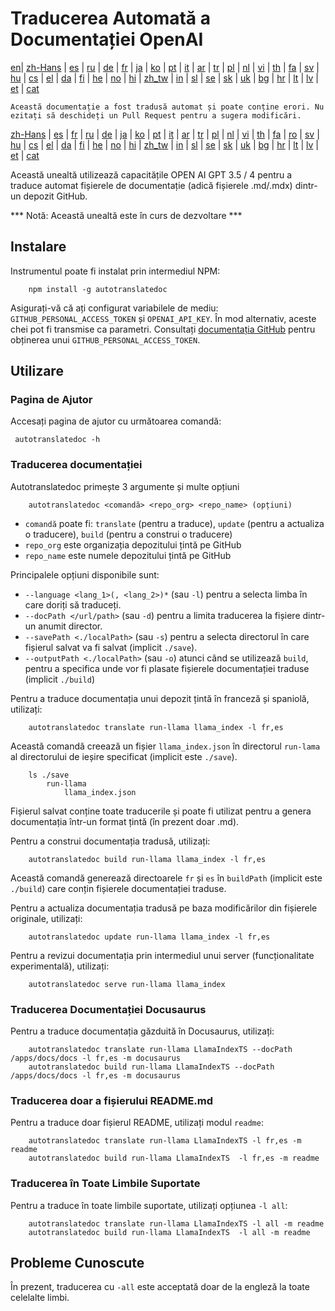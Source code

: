 
# Traducerea Automată a Documentației OpenAI

[en](../README.md)| [zh-Hans](/i18n/README_zh-Hans.md) | [es](/i18n/README_es.md) | [ru](/i18n/README_ru.md) | [de](/i18n/README_de.md) | [fr](/i18n/README_fr.md) | [ja](/i18n/README_ja.md) | [ko](/i18n/README_ko.md) | [pt](/i18n/README_pt.md) | [it](/i18n/README_it.md) | [ar](/i18n/README_ar.md) | [tr](/i18n/README_tr.md) | [pl](/i18n/README_pl.md) | [nl](/i18n/README_nl.md) | [vi](/i18n/README_vi.md) | [th](/i18n/README_th.md) | [fa](/i18n/README_fa.md) | [sv](/i18n/README_sv.md) | [hu](/i18n/README_hu.md) | [cs](/i18n/README_cs.md) | [el](/i18n/README_el.md) | [da](/i18n/README_da.md) | [fi](/i18n/README_fi.md) | [he](/i18n/README_he.md) | [no](/i18n/README_no.md) | [hi](/i18n/README_hi.md) | [zh_tw](/i18n/README_zh_tw.md) | [in](/i18n/README_in.md) | [sl](/i18n/README_sl.md) | [se](/i18n/README_se.md) | [sk](/i18n/README_sk.md) | [uk](/i18n/README_uk.md) | [bg](/i18n/README_bg.md) | [hr](/i18n/README_hr.md) | [lt](/i18n/README_lt.md) | [lv](/i18n/README_lv.md) | [et](/i18n/README_et.md) | [cat](/i18n/README_cat.md) 

```Această documentație a fost tradusă automat și poate conține erori. Nu ezitați să deschideți un Pull Request pentru a sugera modificări.```


 [zh-Hans](/i18n/README_zh-Hans.md) | [es](/i18n/README_es.md) |  [fr](/i18n/README_es.md) | [ru](/i18n/README_ru.md) | [de](/i18n/README_de.md) | [ja](/i18n/README_ja.md) | [ko](/i18n/README_ko.md) | [pt](/i18n/README_pt.md) | [it](/i18n/README_it.md) | [ar](/i18n/README_ar.md) | [tr](/i18n/README_tr.md) | [pl](/i18n/README_pl.md) | [nl](/i18n/README_nl.md) | [vi](/i18n/README_vi.md) | [th](/i18n/README_th.md) | [fa](/i18n/README_fa.md) | [ro](/i18n/README_ro.md) | [sv](/i18n/README_sv.md) | [hu](/i18n/README_hu.md) | [cs](/i18n/README_cs.md) | [el](/i18n/README_el.md) | [da](/i18n/README_da.md) | [fi](/i18n/README_fi.md) | [he](/i18n/README_he.md) | [no](/i18n/README_no.md) | [hi](/i18n/README_hi.md) | [zh_tw](/i18n/README_zh_tw.md) | [in](/i18n/README_in.md) | [sl](/i18n/README_sl.md) | [se](/i18n/README_se.md) | [sk](/i18n/README_sk.md) | [uk](/i18n/README_uk.md) | [bg](/i18n/README_bg.md) | [hr](/i18n/README_hr.md) | [lt](/i18n/README_lt.md) | [lv](/i18n/README_lv.md) | [et](/i18n/README_et.md) | [cat](/i18n/README_cat.md) 

Această unealtă utilizează capacitățile OPEN AI GPT 3.5 / 4 pentru a traduce automat fișierele de documentație (adică fișierele .md/.mdx) dintr-un depozit GitHub.

*** Notă: Această unealtă este în curs de dezvoltare ***


## Instalare 

Instrumentul poate fi instalat prin intermediul NPM:


```
    npm install -g autotranslatedoc
```

Asigurați-vă că ați configurat variabilele de mediu: `GITHUB_PERSONAL_ACCESS_TOKEN` și `OPENAI_API_KEY`. În mod alternativ, aceste chei pot fi transmise ca parametri. Consultați [documentația GitHub](https://docs.github.com/en/github/authenticating-to-github/creating-a-personal-access-token) pentru obținerea unui `GITHUB_PERSONAL_ACCESS_TOKEN`.
## Utilizare


### Pagina de Ajutor
Accesați pagina de ajutor cu următoarea comandă:
```
 autotranslatedoc -h
```
### Traducerea documentației

Autotranslatedoc primește 3 argumente și multe opțiuni

```
    autotranslatedoc <comandă> <repo_org> <repo_name> (opțiuni)
```

- ```comandă``` poate fi: ```translate``` (pentru a traduce), ```update``` (pentru a actualiza o traducere), ```build``` (pentru a construi o traducere)
- ```repo_org``` este organizația depozitului țintă pe GitHub
- ```repo_name``` este numele depozitului țintă pe GitHub

Principalele opțiuni disponibile sunt:

- ```--language <lang_1>(, <lang_2>)*``` (sau ```-l```) pentru a selecta limba în care doriți să traduceți.
- ```--docPath </url/path>``` (sau ```-d```) pentru a limita traducerea la fișiere dintr-un anumit director.
- ```--savePath <./localPath>``` (sau ```-s```) pentru a selecta directorul în care fișierul salvat va fi salvat (implicit ```./save```).
- ```--outputPath <./localPath>``` (sau ```-o```) atunci când se utilizează ```build```, pentru a specifica unde vor fi plasate fișierele documentației traduse (implicit ```./build```)



Pentru a traduce documentația unui depozit țintă în franceză și spaniolă, utilizați:
```
    autotranslatedoc translate run-llama llama_index -l fr,es
```


Această comandă creează un fișier `llama_index.json` în directorul `run-lama` al directorului de ieșire specificat (implicit este `./save`).
```
    ls ./save
        run-llama
            llama_index.json 
```
Fișierul salvat conține toate traducerile și poate fi utilizat pentru a genera documentația într-un format țintă (în prezent doar .md).

Pentru a construi documentația tradusă, utilizați:

```
    autotranslatedoc build run-llama llama_index -l fr,es
```


Această comandă generează directoarele `fr` și `es` în `buildPath` (implicit este `./build`) care conțin fișierele documentației traduse.

Pentru a actualiza documentația tradusă pe baza modificărilor din fișierele originale, utilizați:

```
    autotranslatedoc update run-llama llama_index -l fr,es
```


Pentru a revizui documentația prin intermediul unui server (funcționalitate experimentală), utilizați:
```
    autotranslatedoc serve run-llama llama_index
```
### Traducerea Documentației Docusaurus

Pentru a traduce documentația găzduită în Docusaurus, utilizați:

```
    autotranslatedoc translate run-llama LlamaIndexTS --docPath /apps/docs/docs -l fr,es -m docusaurus
    autotranslatedoc build run-llama LlamaIndexTS --docPath /apps/docs/docs -l fr,es -m docusaurus
```
### Traducerea doar a fișierului README.md

Pentru a traduce doar fișierul README, utilizați modul `readme`:

```
    autotranslatedoc translate run-llama LlamaIndexTS -l fr,es -m readme
    autotranslatedoc build run-llama LlamaIndexTS  -l fr,es -m readme
```
### Traducerea în Toate Limbile Suportate

Pentru a traduce în toate limbile suportate, utilizați opțiunea `-l all`:

```
    autotranslatedoc translate run-llama LlamaIndexTS -l all -m readme
    autotranslatedoc build run-llama LlamaIndexTS  -l all -m readme
```
## Probleme Cunoscute

În prezent, traducerea cu `-all` este acceptată doar de la engleză la toate celelalte limbi.
